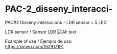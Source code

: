 # PAC-2_disseny_interacci-
PAC#2 Disseny interaccions - LDR sensor + 5 LED

LDR sensor / Sensor LDR
![Alt text](https://cloud.githubusercontent.com/assets/14861253/18604821/86e041ca-7c82-11e6-830a-cead3903c172.png)

Example of use / Ejemplo de uso:<br>
https://vimeo.com/162917191
